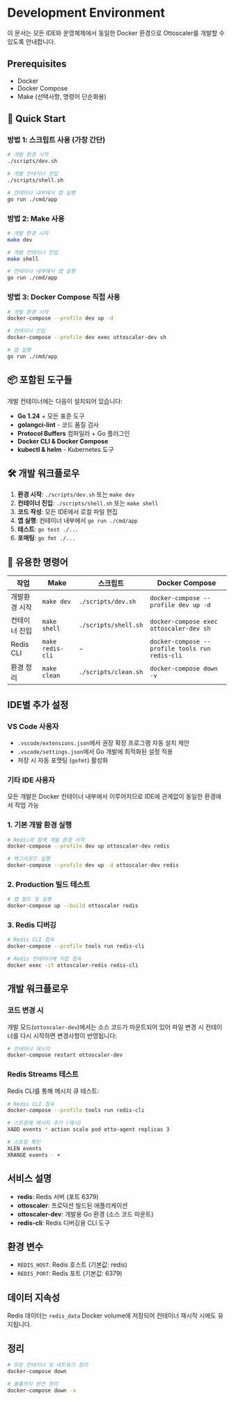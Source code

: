 # Development Environment

이 문서는 모든 IDE와 운영체제에서 동일한 Docker 환경으로 Ottoscaler를 개발할 수 있도록 안내합니다.

## Prerequisites

- Docker
- Docker Compose
- Make (선택사항, 명령어 단순화용)

## 🚀 Quick Start

### 방법 1: 스크립트 사용 (가장 간단)
```bash
# 개발 환경 시작
./scripts/dev.sh

# 개발 컨테이너 진입
./scripts/shell.sh

# 컨테이너 내부에서 앱 실행
go run ./cmd/app
```

### 방법 2: Make 사용
```bash
# 개발 환경 시작
make dev

# 개발 컨테이너 진입
make shell

# 컨테이너 내부에서 앱 실행
go run ./cmd/app
```

### 방법 3: Docker Compose 직접 사용
```bash
# 개발 환경 시작
docker-compose --profile dev up -d

# 컨테이너 진입
docker-compose --profile dev exec ottoscaler-dev sh

# 앱 실행
go run ./cmd/app
```

## 📦 포함된 도구들

개발 컨테이너에는 다음이 설치되어 있습니다:
- **Go 1.24** + 모든 표준 도구
- **golangci-lint** - 코드 품질 검사
- **Protocol Buffers** 컴파일러 + Go 플러그인
- **Docker CLI & Docker Compose**
- **kubectl & helm** - Kubernetes 도구

## 🛠️ 개발 워크플로우

1. **환경 시작**: `./scripts/dev.sh` 또는 `make dev`
2. **컨테이너 진입**: `./scripts/shell.sh` 또는 `make shell`
3. **코드 작성**: 모든 IDE에서 로컬 파일 편집
4. **앱 실행**: 컨테이너 내부에서 `go run ./cmd/app`
5. **테스트**: `go test ./...`
6. **포매팅**: `go fmt ./...`

## 🔧 유용한 명령어

| 작업 | Make | 스크립트 | Docker Compose |
|------|------|----------|----------------|
| 개발환경 시작 | `make dev` | `./scripts/dev.sh` | `docker-compose --profile dev up -d` |
| 컨테이너 진입 | `make shell` | `./scripts/shell.sh` | `docker-compose exec ottoscaler-dev sh` |
| Redis CLI | `make redis-cli` | - | `docker-compose --profile tools run redis-cli` |
| 환경 정리 | `make clean` | `./scripts/clean.sh` | `docker-compose down -v` |

## IDE별 추가 설정

### VS Code 사용자
- `.vscode/extensions.json`에서 권장 확장 프로그램 자동 설치 제안
- `.vscode/settings.json`에서 Go 개발에 최적화된 설정 적용
- 저장 시 자동 포맷팅 (`gofmt`) 활성화

### 기타 IDE 사용자
모든 개발은 Docker 컨테이너 내부에서 이루어지므로 IDE에 관계없이 동일한 환경에서 작업 가능

### 1. 기본 개발 환경 실행

```bash
# Redis와 함께 개발 환경 시작
docker-compose --profile dev up ottoscaler-dev redis

# 백그라운드 실행
docker-compose --profile dev up -d ottoscaler-dev redis
```

### 2. Production 빌드 테스트

```bash
# 앱 빌드 및 실행
docker-compose up --build ottoscaler redis
```

### 3. Redis 디버깅

```bash
# Redis CLI 접속
docker-compose --profile tools run redis-cli

# Redis 컨테이너에 직접 접속
docker exec -it ottoscaler-redis redis-cli
```

## 개발 워크플로우

### 코드 변경 시

개발 모드(`ottoscaler-dev`)에서는 소스 코드가 마운트되어 있어 파일 변경 시 컨테이너를 다시 시작하면 변경사항이 반영됩니다:

```bash
# 컨테이너 재시작
docker-compose restart ottoscaler-dev
```

### Redis Streams 테스트

Redis CLI를 통해 메시지 큐 테스트:

```bash
# Redis CLI 접속
docker-compose --profile tools run redis-cli

# 스트림에 메시지 추가 (예시)
XADD events * action scale pod otto-agent replicas 3

# 스트림 확인
XLEN events
XRANGE events - +
```

## 서비스 설명

- **redis**: Redis 서버 (포트 6379)
- **ottoscaler**: 프로덕션 빌드된 애플리케이션
- **ottoscaler-dev**: 개발용 Go 환경 (소스 코드 마운트)
- **redis-cli**: Redis 디버깅용 CLI 도구

## 환경 변수

- `REDIS_HOST`: Redis 호스트 (기본값: redis)
- `REDIS_PORT`: Redis 포트 (기본값: 6379)

## 데이터 지속성

Redis 데이터는 `redis_data` Docker volume에 저장되어 컨테이너 재시작 시에도 유지됩니다.

## 정리

```bash
# 모든 컨테이너 및 네트워크 정리
docker-compose down

# 볼륨까지 완전 정리
docker-compose down -v
```